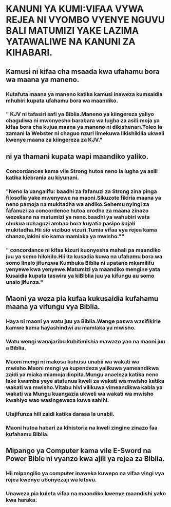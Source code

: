 # KANUNI YA KUMI:VIFAA VYWA REJEA NI VYOMBO VYENYE NGUVU BALI MATUMIZI YAKE LAZIMA YATAWALIWE NA KANUNI ZA KIHABARI.

## Kamusi ni kifaa cha msaada kwa ufahamu bora wa maana ya maneno.

### Kutafuta maana ya maneno katika kamusi inaweza kumsaidia mhubiri kupata ufahamu bora wa maandiko.

### " KJV ni tafasiri safi ya Biblia.Maneno ya kiingereza yaliyo chaguliwa ni mwonyesho barabara wa lugha za asili.moja ya kifaa bora cha kujua maana ya maneno ni dikishenari.Toleo la zamani la Webster ni chaguo nzuri limekuwa likishikilia ukweli kwenye maana za kiingereza za KJV."

## ni ya thamani kupata wapi maandiko yaliko.

### Concordances kama vile Strong hutoa neno la lugha ya asili katika kiebrania au kiyunani.

### "Neno la uangalifu: baadhi za fafanuzi za Strong zina pinga filosofia yake mwenyewe na maoni.Sikuzote fikiria maana ya neno pamoja na mukitadha wa andiko.Sehemu nyingi za fafanuzi za concordence hutoa orodha za maana zinazo wezekana na matumizi ya neno.baadhi ya wahubiri wata chukua uchaguzi ambao bora kuyatia pasipo kujali mukitadha.Hii sio vizibuo vizuri.Tumia vifaa vya rejea kama chanzo,lakini sio kama mamlaka ya mwisho.""

### " concordance ni kifaa kizuri kuonyesha mahali pa maandiko juu ya somo hilohilo.Hii ita kusadia kuwa na ufahamu bora wa somo linalo jifunzwa Kumbuka Biblia ni upatano mkamilifu yenyewe kwa yenyewe.Matumizi ya maandiko mengine yata kusaidia kupata taswira ya kiBiblia juu ya kifungu au somo unalo jifunza."

## Maoni ya weza pia kufaa kukusaidia kufahamu maana ya vifungu vya Biblia.

### Haya ni maoni ya watu juu ya Biblia.Wange paswa wasifikirie kamwe kama hayashindwi au mamlaka ya mwisho.

### Watu wengi wanajaribu kuhitimishia mawazo yao na maoni juu a Biblia.

### Maoni mengi ni makosa kuhusu unabii wa wakati wa mwisho.Maoni mengi ya kupendeza yalikuwa yameandikwa zaidi ya miaka miamoja iliopita.Mungu anaeleza katika neno lake kwamba yeye atafunua kweli za wakati wa mwisho katika wakati wa mwisho.Vitabu hivi vilikuwa vimeandikwa kabla ya wakati wa Mungu kuangazia ukweli wa wakati wa mwisho kwahiyo wao wasingeweza kuwa sahihi.

### Utajifunza hili zaidi katika darasa la unabii.

### Maoni hutoa habari za kihistoria na kweli zingine zinazo faa kufahamu Biblia.

## Mipango ya Computer kama vile E-Sword na Power Bible ni vyanzo kwa ajili ya rejea za Biblia.

### Hii mipangilio ya computer inaweka kuwepo na vifaa vingi vya rejea kwenye ubonyezaji wa kitovu.

### Unaweza pia kuleta vifaa na maandiko kwenye maandishi yako kwa haraka.


